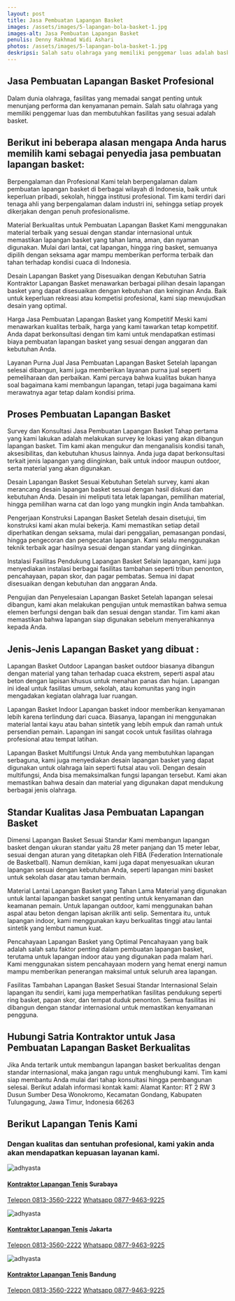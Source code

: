 ```yaml
---
layout: post
title: Jasa Pembuatan Lapangan Basket
images: /assets/images/5-lapangan-bola-basket-1.jpg
images-alt: Jasa Pembuatan Lapangan Basket
penulis: Denny Rakhmad Widi Ashari
photos: /assets/images/5-lapangan-bola-basket-1.jpg
deskripsi: Salah satu olahraga yang memiliki penggemar luas adalah basket, cari kontraktor lapangan basket, Adhyasta dapat mewujudkannya, Segera Hubungi Kami !
---
```

<section class="features11 cid-rravbvzsVT" id="features11-5">
    <div class="container">
        <div class="col-md-12">
            <div class="media-container-row">
                <div class=" align-left aside-content">
                    <h2 class="mbr-title pt-2 mbr-fonts-style display-2">
                    Jasa Pembuatan Lapangan Basket Profesional
                    </h2>
                    <div class="mbr-section-text">
                        <p class="mbr-text mb-5 pt-3 mbr-light mbr-fonts-style display-5">
                           Dalam dunia olahraga, fasilitas yang memadai sangat penting untuk menunjang performa dan kenyamanan pemain. Salah satu olahraga yang memiliki penggemar luas dan membutuhkan fasilitas yang sesuai adalah basket.
                        </p>
                    </div>
                    <h2 class="mbr-title pt-2 mbr-fonts-style display-2">
                    Berikut ini beberapa alasan mengapa Anda harus memilih kami sebagai penyedia jasa pembuatan lapangan basket:
                    </h2>
                    <div class="mbr-section-text">
                        <p class="mbr-text mb-5 pt-3 mbr-light mbr-fonts-style display-5">
                            Berpengalaman dan Profesional
                            Kami telah berpengalaman dalam pembuatan lapangan basket di berbagai wilayah di Indonesia, baik untuk keperluan pribadi, sekolah, hingga institusi profesional. Tim kami terdiri dari tenaga ahli yang berpengalaman dalam industri ini, sehingga setiap proyek dikerjakan dengan penuh profesionalisme.
                        </p>
                        <p class="mbr-text mb-5 pt-3 mbr-light mbr-fonts-style display-5">
                            Material Berkualitas untuk Pembuatan Lapangan Basket
                            Kami menggunakan material terbaik yang sesuai dengan standar internasional untuk memastikan lapangan basket yang tahan lama, aman, dan nyaman digunakan. Mulai dari lantai, cat lapangan, hingga ring basket, semuanya dipilih dengan seksama agar mampu memberikan performa terbaik dan tahan terhadap kondisi cuaca di Indonesia.
                        </p>
                        <p class="mbr-text mb-5 pt-3 mbr-light mbr-fonts-style display-5">
                            Desain Lapangan Basket yang Disesuaikan dengan Kebutuhan
                            Satria Kontraktor Lapangan Basket menawarkan berbagai pilihan desain lapangan basket yang dapat disesuaikan dengan kebutuhan dan keinginan Anda. Baik untuk keperluan rekreasi atau kompetisi profesional, kami siap mewujudkan desain yang optimal.
                        </p>
                        <p class="mbr-text mb-5 pt-3 mbr-light mbr-fonts-style display-5">
                            Harga Jasa Pembuatan Lapangan Basket yang Kompetitif
                            Meski kami menawarkan kualitas terbaik, harga yang kami tawarkan tetap kompetitif. Anda dapat berkonsultasi dengan tim kami untuk mendapatkan estimasi biaya pembuatan lapangan basket yang sesuai dengan anggaran dan kebutuhan Anda.
                        </p>
                        <p class="mbr-text mb-5 pt-3 mbr-light mbr-fonts-style display-5">
                            Layanan Purna Jual Jasa Pembuatan Lapangan Basket
                            Setelah lapangan selesai dibangun, kami juga memberikan layanan purna jual seperti pemeliharaan dan perbaikan. Kami percaya bahwa kualitas bukan hanya soal bagaimana kami membangun lapangan, tetapi juga bagaimana kami merawatnya agar tetap dalam kondisi prima.
                        </p>
                    </div>
                    <h2 class="mbr-title pt-2 mbr-fonts-style display-2">
                    Proses Pembuatan Lapangan Basket
                    </h2>
                    <div class="mbr-section-text">
                        <p class="mbr-text mb-5 pt-3 mbr-light mbr-fonts-style display-5">
                            Survey dan Konsultasi Jasa Pembuatan Lapangan Basket
                            Tahap pertama yang kami lakukan adalah melakukan survey ke lokasi yang akan dibangun lapangan basket. Tim kami akan mengukur dan menganalisis kondisi tanah, aksesibilitas, dan kebutuhan khusus lainnya. Anda juga dapat berkonsultasi terkait jenis lapangan yang diinginkan, baik untuk indoor maupun outdoor, serta material yang akan digunakan.
                        </p>
                         <p class="mbr-text mb-5 pt-3 mbr-light mbr-fonts-style display-5">
                            Desain Lapangan Basket Sesuai Kebutuhan
                            Setelah survey, kami akan merancang desain lapangan basket sesuai dengan hasil diskusi dan kebutuhan Anda. Desain ini meliputi tata letak lapangan, pemilihan material, hingga pemilihan warna cat dan logo yang mungkin ingin Anda tambahkan.
                        </p>
                         <p class="mbr-text mb-5 pt-3 mbr-light mbr-fonts-style display-5">
                            Pengerjaan Konstruksi Lapangan Basket
                            Setelah desain disetujui, tim konstruksi kami akan mulai bekerja. Kami memastikan setiap detail diperhatikan dengan seksama, mulai dari penggalian, pemasangan pondasi, hingga pengecoran dan pengecatan lapangan. Kami selalu menggunakan teknik terbaik agar hasilnya sesuai dengan standar yang diinginkan.
                        </p>
                         <p class="mbr-text mb-5 pt-3 mbr-light mbr-fonts-style display-5">
                            Instalasi Fasilitas Pendukung Lapangan Basket
                            Selain lapangan, kami juga menyediakan instalasi berbagai fasilitas tambahan seperti tribun penonton, pencahayaan, papan skor, dan pagar pembatas. Semua ini dapat disesuaikan dengan kebutuhan dan anggaran Anda.
                        </p>
                         <p class="mbr-text mb-5 pt-3 mbr-light mbr-fonts-style display-5">
                            Pengujian dan Penyelesaian Lapangan Basket
                            Setelah lapangan selesai dibangun, kami akan melakukan pengujian untuk memastikan bahwa semua elemen berfungsi dengan baik dan sesuai dengan standar. Tim kami akan memastikan bahwa lapangan siap digunakan sebelum menyerahkannya kepada Anda.
                        </p>
                    </div>
                    <h2 class="mbr-title pt-2 mbr-fonts-style display-2">
                    Jenis-Jenis Lapangan Basket yang dibuat :
                    </h2>
                    <div class="mbr-section-text">
                        <p class="mbr-text mb-5 pt-3 mbr-light mbr-fonts-style display-5">
                            Lapangan Basket Outdoor
                            Lapangan basket outdoor biasanya dibangun dengan material yang tahan terhadap cuaca ekstrem, seperti aspal atau beton dengan lapisan khusus untuk menahan panas dan hujan. Lapangan ini ideal untuk fasilitas umum, sekolah, atau komunitas yang ingin mengadakan kegiatan olahraga luar ruangan.
                        </p>
                        <p class="mbr-text mb-5 pt-3 mbr-light mbr-fonts-style display-5">
                            Lapangan Basket Indoor
                            Lapangan basket indoor memberikan kenyamanan lebih karena terlindung dari cuaca. Biasanya, lapangan ini menggunakan material lantai kayu atau bahan sintetik yang lebih empuk dan ramah untuk persendian pemain. Lapangan ini sangat cocok untuk fasilitas olahraga profesional atau tempat latihan.
                        </p>
                        <p class="mbr-text mb-5 pt-3 mbr-light mbr-fonts-style display-5">
                            Lapangan Basket Multifungsi
                            Untuk Anda yang membutuhkan lapangan serbaguna, kami juga menyediakan desain lapangan basket yang dapat digunakan untuk olahraga lain seperti futsal atau voli. Dengan desain multifungsi, Anda bisa memaksimalkan fungsi lapangan tersebut. Kami akan memastikan bahwa desain dan material yang digunakan dapat mendukung berbagai jenis olahraga.
                        </p>
                    </div>
                    <h2 class="mbr-title pt-2 mbr-fonts-style display-2">
                    Standar Kualitas Jasa Pembuatan Lapangan Basket
                    </h2>
                    <div class="mbr-section-text">
                        <p class="mbr-text mb-5 pt-3 mbr-light mbr-fonts-style display-5">
                            Dimensi Lapangan Basket Sesuai Standar
                            Kami membangun lapangan basket dengan ukuran standar yaitu 28 meter panjang dan 15 meter lebar, sesuai dengan aturan yang ditetapkan oleh FIBA (Federation Internationale de Basketball). Namun demikian, kami juga dapat menyesuaikan ukuran lapangan sesuai dengan kebutuhan Anda, seperti lapangan mini basket untuk sekolah dasar atau taman bermain.
                        </p>
                        <p class="mbr-text mb-5 pt-3 mbr-light mbr-fonts-style display-5">
                            Material Lantai Lapangan Basket yang Tahan Lama
                            Material yang digunakan untuk lantai lapangan basket sangat penting untuk kenyamanan dan keamanan pemain. Untuk lapangan outdoor, kami menggunakan bahan aspal atau beton dengan lapisan akrilik anti selip. Sementara itu, untuk lapangan indoor, kami menggunakan kayu berkualitas tinggi atau lantai sintetik yang lembut namun kuat.
                        </p>
                         <p class="mbr-text mb-5 pt-3 mbr-light mbr-fonts-style display-5">
                            Pencahayaan Lapangan Basket yang Optimal
                            Pencahayaan yang baik adalah salah satu faktor penting dalam pembuatan lapangan basket, terutama untuk lapangan indoor atau yang digunakan pada malam hari. Kami menggunakan sistem pencahayaan modern yang hemat energi namun mampu memberikan penerangan maksimal untuk seluruh area lapangan.
                        </p>
                         <p class="mbr-text mb-5 pt-3 mbr-light mbr-fonts-style display-5">
                            Fasilitas Tambahan Lapangan Basket Sesuai Standar Internasional
                            Selain lapangan itu sendiri, kami juga memperhatikan fasilitas pendukung seperti ring basket, papan skor, dan tempat duduk penonton. Semua fasilitas ini dibangun dengan standar internasional untuk memastikan kenyamanan pengguna.
                        </p>
                    </div>
                    <h2 class="mbr-title pt-2 mbr-fonts-style display-2">
                    Hubungi Satria Kontraktor untuk Jasa Pembuatan Lapangan Basket Berkualitas
                    </h2>
                    <div class="mbr-section-text">
                        <p class="mbr-text mb-5 pt-3 mbr-light mbr-fonts-style display-5">
                            Jika Anda tertarik untuk membangun lapangan basket berkualitas dengan standar internasional, maka jangan ragu untuk menghubungi kami. Tim kami siap membantu Anda mulai dari tahap konsultasi hingga pembangunan selesai. Berikut adalah informasi kontak kami:
                            Alamat Kantor: RT 2 RW 3 Dusun Sumber Desa Wonokromo, Kecamatan Gondang, Kabupaten Tulungagung, Jawa Timur, Indonesia 66263
                        </p>
                    </div>
                </div>
            </div>
        </div>
    </div>
</section>
<section class="features15 cid-rr5Cowf967" id="features15-e">
    <div class="container">
        <h2 class="mbr-section-title pb-3 align-center mbr-fonts-style display-2">
            Berikut Lapangan Tenis Kami
        </h2>
        <h3 class="mbr-section-subtitle display-5 align-center mbr-fonts-style">
            Dengan kualitas dan sentuhan profesional, kami yakin anda akan mendapatkan kepuasan layanan kami.
        </h3>
        <div class="media-container-row container pt-5 mt-2">
            <div class="col-12 col-md-6 mb-4 col-lg-4">
                <div class="card flip-card p-5 align-center">
                    <div class="card-front card_cont">
                        <img src="/assets/images/8-lapangan-tenis-2.jpg" alt="adhyasta">
                    </div>
                    <div class="card_back card_cont">
                        <h4 class="card-title display-5 py-2 mbr-fonts-style">
                            <a href="/produk/spesialis-lapangan-tenis/">Kontraktor Lapangan Tenis</a> Surabaya
                        </h4>
                        <p class="mbr-text mbr-fonts-style display-7">
                            <a class="btn btn-primary display-4" href="tel:+6281335602222">Telepon 0813-3560-2222</a>
                            <a class="btn btn-primary display-4" href="https://api.whatsapp.com/send?text=Hallo%20Adhyasta.com%20(Nama)%20(Alamat)%20&amp;phone=6287794639225">Whatsapp 0877-9463-9225</a>
                        </p>
                    </div>
                </div>
            </div>
            <div class="col-12 col-md-6 mb-4 col-lg-4">
                <div class="card flip-card p-5 align-center">
                    <div class="card-front card_cont">
                        <img src="/assets/images/8-lapangan-tenis-3.jpg" alt="adhyasta">
                    </div>
                    <div class="card_back card_cont">
                        <h4 class="card-title py-2 mbr-fonts-style display-5">
                            <a href="/produk/spesialis-lapangan-tenis/">Kontraktor Lapangan Tenis</a> Jakarta
                        </h4>
                        <p class="mbr-text mbr-fonts-style display-7">
                            <a class="btn btn-primary display-4" href="tel:+6281335602222">Telepon 0813-3560-2222</a>
                            <a class="btn btn-primary display-4" href="https://api.whatsapp.com/send?text=Hallo%20Adhyasta.com%20(Nama)%20(Alamat)%20&amp;phone=6287794639225">Whatsapp 0877-9463-9225</a>
                        </p>
                    </div>
                </div>
            </div>
            <div class="col-12 col-md-6 mb-4 col-lg-4">
                <div class="card flip-card p-5 align-center">
                    <div class="card-front card_cont">
                        <img src="/assets/images/8-lapangan-tenis-4.jpg" alt="adhyasta">
                    </div>
                    <div class="card_back card_cont">
                        <h4 class="card-title py-2 mbr-fonts-style display-5">
                            <a href="/produk/spesialis-lapangan-tenis/">Kontraktor Lapangan Tenis</a> Bandung
                        </h4>
                        <p class="mbr-text mbr-fonts-style display-7">
                            <a class="btn btn-primary display-4" href="tel:+6281335602222">Telepon 0813-3560-2222</a>
                            <a class="btn btn-primary display-4" href="https://api.whatsapp.com/send?text=Hallo%20Adhyasta.com%20(Nama)%20(Alamat)%20&amp;phone=6287794639225">Whatsapp 0877-9463-9225</a>
                        </p>
                    </div>
                </div>
            </div>
        </div>
    </div>
</section>